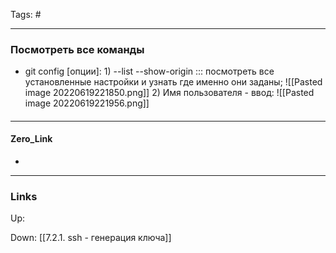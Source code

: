 Tags: #
***
### Посмотреть все команды
- git config [опции]:
									1) --list --show-origin ::: посмотреть все установленные настройки и узнать где именно они заданы;
									![[Pasted image 20220619221850.png]]
									2) Имя пользователя - ввод:
									![[Pasted image 20220619221956.png]] 
####

***
#### Zero_Link
- 
***
### Links
Up:

Down:
[[7.2.1. ssh - генерация ключа]]

